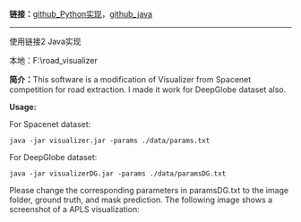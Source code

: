 **链接：**[github_Python实现](https://github.com/CosmiQ/apls)，[github_java](https://github.com/antran89/road_visualizer)

---

使用链接2 Java实现

本地：F:\road_visualizer

**简介：**<font style="color:rgb(36, 41, 47);">This software is a modification of Visualizer from Spacenet competition for road extraction. I made it work for DeepGlobe dataset also.</font>

**<font style="color:rgb(36, 41, 47);">Usage:</font>**

<font style="color:rgb(36, 41, 47);">For Spacenet dataset:</font>

```shell
java -jar visualizer.jar -params ./data/params.txt 
```

<font style="color:rgb(36, 41, 47);">For DeepGlobe dataset:</font>

```shell
java -jar visualizerDG.jar -params ./data/paramsDG.txt 
```

<font style="color:rgb(36, 41, 47);">Please change the corresponding parameters in </font><font style="color:rgb(36, 41, 47);">paramsDG.txt</font><font style="color:rgb(36, 41, 47);"> to the image folder, ground truth, and mask prediction. The following image shows a screenshot of a APLS visualization:</font>

